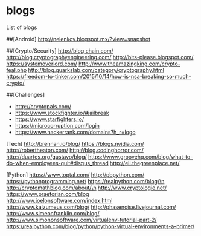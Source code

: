 # blogs
List of blogs

##[Android]
http://nelenkov.blogspot.mx/?view=snapshot

##[Crypto/Security]
http://blog.chain.com/
http://blog.cryptographyengineering.com/
http://bits-please.blogspot.com/
https://systemoverlord.com/
http://www.theamazingking.com/crypto-feal.php
http://blog.quarkslab.com/category/cryptography.html
https://freedom-to-tinker.com/2015/10/14/how-is-nsa-breaking-so-much-crypto/

##[Challenges]
- http://cryptopals.com/
- https://www.stockfighter.io/#jailbreak
- https://www.starfighters.io/
- https://microcorruption.com/login
- https://www.hackerrank.com/domains?h_r=logo


[Tech]
http://brennan.io/blog/
https://blogs.nvidia.com/
http://robertheaton.com/
http://blog.codinghorror.com/
http://duartes.org/gustavo/blog/
https://www.groovehq.com/blog/what-to-do-when-employees-quit#disqus_thread
http://eli.thegreenplace.net/

[Python]
https://www.toptal.com/
http://pbpython.com/
https://pythonprogramming.net/
https://realpython.com/blog/\n
http://cryptomathblog.com/about/\n
http://www.cryptologie.net/
https://www.praetorian.com/blog
http://www.joelonsoftware.com/index.html
http://www.kalzumeus.com/blog/
http://phasenoise.livejournal.com/
http://www.simeonfranklin.com/blog/
http://www.simononsoftware.com/virtualenv-tutorial-part-2/
https://realpython.com/blog/python/python-virtual-environments-a-primer/

